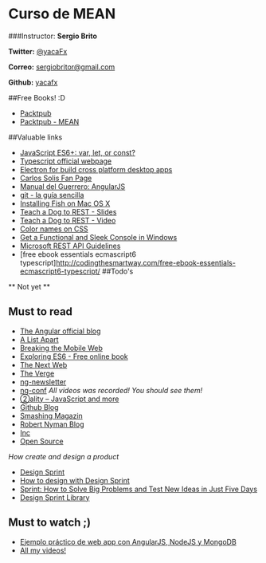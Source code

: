 Curso de MEAN
===

###Instructor: **Sergio Brito**

**Twitter:** [@yacaFx](https://twitter.com/yacafx)  

**Correo:** [sergiobritor@gmail.com](mailto:sergiobritor@gmail.com)

**Github:** [yacafx](http://github.com/yacafx)

##Free Books! :D
* [Packtpub](https://www.packtpub.com/packt/offers/free-learning)  
* [Packtpub - MEAN](https://dl.dropboxusercontent.com/u/6289935/meanbook.zip)


##Valuable links

* [JavaScript ES6+: var, let, or const?](https://medium.com/javascript-scene/javascript-es6-var-let-or-const-ba58b8dcde75#.vchewf8rk)
* [Typescript official webpage](https://www.typescriptlang.org/)
* [Electron for build cross platform desktop apps](http://electron.atom.io/)
* [Carlos Solis Fan Page](https://www.facebook.com/carlos.solis1337)
* [Manual del Guerrero: AngularJS](http://manualdelguerrero.com)
* [git - la guía sencilla](http://rogerdudler.github.io/git-guide/index.es.html)
* [Installing Fish on Mac OS X ](https://hackercodex.com/guide/install-fish-shell-mac-ubuntu/)
* [Teach a Dog to REST - Slides](http://es.slideshare.net/landlessness/teach-a-dog-to-rest)
* [Teach a Dog to REST - Video](https://vimeo.com/17785736)
* [Color names on CSS](http://www.w3schools.com/colors/colors_names.asp)
* [Get a Functional and Sleek Console in Windows](https://scotch.io/tutorials/get-a-functional-and-sleek-console-in-windows)
* [Microsoft REST API Guidelines](https://github.com/Microsoft/api-guidelines/blob/master/Guidelines.md)
* [free ebook essentials ecmascript6 typescript]http://codingthesmartway.com/free-ebook-essentials-ecmascript6-typescript/
##Todo's

** Not yet **  



## Must to read
* [The Angular official blog](http://angularjs.blogspot.com)
* [A List Apart](http://alistapart.com)
* [Breaking the Mobile Web](http://www.mobilexweb.com)
* [Exploring ES6 - Free online book](http://exploringjs.com/es6/)
* [The Next Web](http://thenextweb.com/)
* [The Verge](http://www.theverge.com/)
* [ng-newsletter](http://www.ng-newsletter.com/)
* [ng-conf](https://www.ng-conf.org/#/) *All videos was recorded! You should see them!*
* [②ality – JavaScript and more](http://www.2ality.com)
* [Github Blog](https://github.com/blog)
* [Smashing Magazin](https://www.smashingmagazine.com)
* [Robert Nyman Blog](https://robertnyman.com)
* [Inc](http://www.inc.com)
* [Open Source](https://opensource.com/frontpage)

*How create and design a product*
* [Design Sprint](https://developers.google.com/design-sprint/)
* [How to design with Design Sprint](http://revista.uxnights.com/disenando-design-sprint/)
* [Sprint: How to Solve Big Problems and Test New Ideas in Just Five Days](https://www.amazon.com.mx/Sprint-Solve-Problems-Test-Ideas/dp/150112174X/)
* [Design Sprint Library](http://www.gv.com/library/)


## Must to watch ;)
* [Ejemplo práctico de web app con AngularJS, NodeJS y MongoDB](https://www.video2brain.com/mx/cursos/ejemplo-practico-de-web-app-con-angularjs-nodejs-y-mongodb)
* [All my videos!](https://www.video2brain.com/mx/formadores/sergio-brito)
